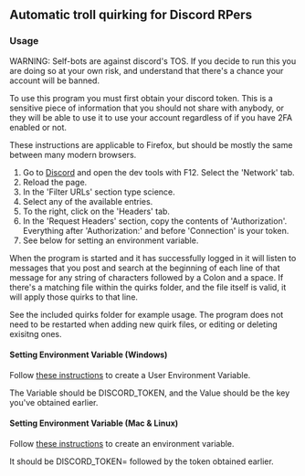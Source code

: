 ## Automatic troll quirking for Discord RPers

### Usage

WARNING: Self-bots are against discord's TOS. If you decide to run this you are doing so at your own risk, and understand that there's a chance your account will be banned.

To use this program you must first obtain your discord token. This is a sensitive piece of information that you should not share with anybody, or they will be able to use it to use your account regardless of if you have 2FA enabled or not.

These instructions are applicable to Firefox, but should be mostly the same between many modern browsers.

1. Go to [Discord](https://discord.com/channels/@me) and open the dev tools with F12. Select the 'Network' tab.
2. Reload the page.
3. In the 'Filter URLs' section type science.
4. Select any of the available entries.
5. To the right, click on the 'Headers' tab.
6. In the 'Request Headers' section, copy the contents of 'Authorization'. Everything after 'Authorization:' and before 'Connection' is your token.
7. See below for setting an environment variable.

When the program is started and it has successfully logged in it will listen to messages that you post and search at the beginning of each line of that message for any string of characters followed by a Colon and a space. If there's a matching file within the quirks folder, and the file itself is valid, it will apply those quirks to that line. 

See the included quirks folder for example usage. The program does not need to be restarted when adding new quirk files, or editing or deleting exisitng ones.

#### Setting Environment Variable (Windows)

Follow [these instructions](https://docs.oracle.com/en/database/oracle/machine-learning/oml4r/1.5.1/oread/creating-and-modifying-environment-variables-on-windows.html) to create a User Environment Variable. 

The Variable should be DISCORD_TOKEN, and the Value should be the key you've obtained earlier.

#### Setting Environment Variable (Mac & Linux)

Follow [these instructions](https://phoenixnap.com/kb/set-environment-variable-mac) to create an environment variable.

It should be DISCORD_TOKEN= followed by the token obtained earlier.





